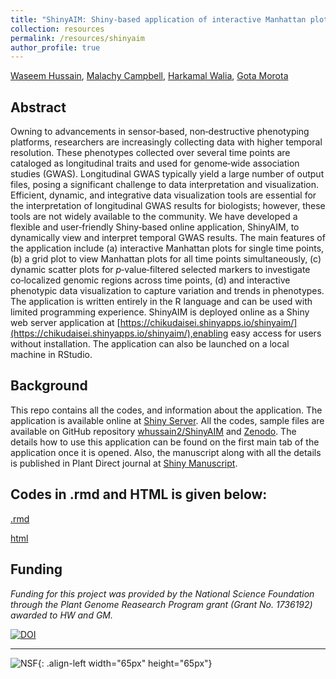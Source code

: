 ```yaml
---
title: "ShinyAIM: Shiny-based application of interactive Manhattan plots for longitudinal genome-wide association studies."
collection: resources
permalink: /resources/shinyaim
author_profile: true
---
```


[Waseem Hussain](https://whussain2.github.io/), [Malachy Campbell](https://malachycampbell.github.io/), [Harkamal Walia](http://cropstressgenomics.org/), [Gota Morota](http://morotalab.org/)

## Abstract
Owning to advancements in sensor‐based, non‐destructive phenotyping platforms, researchers are increasingly collecting data with higher temporal resolution. These phenotypes collected over several time points are cataloged as longitudinal traits and used for genome‐wide association studies (GWAS). Longitudinal GWAS typically yield a large number of output files, posing a significant challenge to data interpretation and visualization. Efficient, dynamic, and integrative data visualization tools are essential for the interpretation of longitudinal GWAS results for biologists; however, these tools are not widely available to the community. We have developed a flexible and user‐friendly Shiny‐based online application, ShinyAIM, to dynamically view and interpret temporal GWAS results. The main features of the application include (a) interactive Manhattan plots for single time points, (b) a grid plot to view Manhattan plots for all time points simultaneously, (c) dynamic scatter plots for *p*‐value‐filtered selected markers to investigate co‐localized genomic regions across time points, (d) and interactive phenotypic data visualization to capture variation and trends in phenotypes. The application is written entirely in the R language and can be used with limited programming experience. ShinyAIM is deployed online as a Shiny web server application at [https://chikudaisei.shinyapps.io/shinyaim/](https://chikudaisei.shinyapps.io/shinyaim/),enabling easy access for users without installation. The application can also be launched on a local machine in RStudio.

## Background

This repo contains all the codes, and information about the application. The application is available online at [Shiny Server](https://chikudaisei.shinyapps.io/shinyaim/). All the codes, sample files are available on GitHub repository [whussain2/ShinyAIM](https://github.com/whussain2/ShinyAIM ) and [Zenodo](https://zenodo.org/record/1422835). The details how to use this application can be found on the first main tab of the application once it is opened. Also, the manuscript along with all the details is published in Plant Direct journal at [Shiny Manuscript](https://doi-org.libproxy.unl.edu/10.1002/pld3.91). 

## Codes in .rmd and HTML is given below:

  <a href='http://whussain2.github.io/Materials/shinyaim/shinyaim.Rmd'>.rmd</a>

<a href='http://whussain2.github.io/Materials/shinyaim/shinyaim.html'>html</a>

## Funding
*Funding for this project was provided by the National Science Foundation through the Plant Genome Reasearch Program grant (Grant No. 1736192) awarded to HW and GM.*

[![DOI](https://zenodo.org/badge/DOI/10.5281/zenodo.1422835.svg)](https://doi.org/10.5281/zenodo.1422835)

---

![NSF](http://whussain2.github.io/images/nsf_logo.png){: .align-left width="65px" height="65px"}
